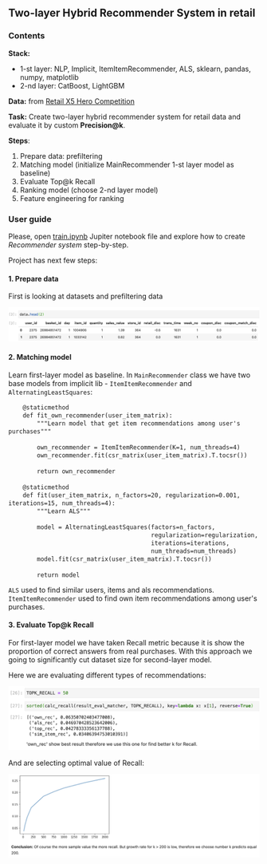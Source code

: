 ## Two-layer Hybrid Recommender System in retail

### Contents

**Stack:**

- 1-st layer: NLP, Implicit, ItemItemRecommender, ALS, sklearn, pandas, numpy, matplotlib
- 2-nd layer: CatBoost, LightGBM


**Data:** from [Retail X5 Hero Competition](https://retailhero.ai/c/recommender_system/overview)


**Task:** 
Create two-layer hybrid recommender system for retail data and evaluate it by custom **Precision@k**.


**Steps**:

1. Prepare data:  prefiltering
2. Matching model (initialize MainRecommender 1-st layer model as baseline)
3. Evaluate Top@k Recall
4. Ranking model (choose 2-nd layer model)
5. Feature engineering for ranking


### User guide

Please, open [train.ipynb](https://github.com/hildar/RecSys-Retail/blob/main/train.ipynb) Jupiter notebook file and explore how to create *Recommender system* step-by-step.

Project has next few steps:

#### 1. Prepare data

First is looking at datasets and prefiltering data

![data image](img/data.png)


#### 2. Matching model

Learn first-layer model as baseline. In `MainRecommender` class we have two base models from implicit lib - `ItemItemRecommender` and `AlternatingLeastSquares`:

```
    @staticmethod
    def fit_own_recommender(user_item_matrix):
        """Learn model that get item recommendations among user's purchases"""

        own_recommender = ItemItemRecommender(K=1, num_threads=4)
        own_recommender.fit(csr_matrix(user_item_matrix).T.tocsr())

        return own_recommender

    @staticmethod
    def fit(user_item_matrix, n_factors=20, regularization=0.001, iterations=15, num_threads=4):
        """Learn ALS"""

        model = AlternatingLeastSquares(factors=n_factors,
                                        regularization=regularization,
                                        iterations=iterations,
                                        num_threads=num_threads)
        model.fit(csr_matrix(user_item_matrix).T.tocsr())

        return model
```

`ALS` used to find similar users, items and als recommendations. `ItemItemRecommender` used to find own item recommendations among user's purchases.

#### 3. Evaluate Top@k Recall

For first-layer model we have taken Recall metric because it is show the proportion of correct answers from real purchases. With this approach we going to significantly cut dataset size for second-layer model.

Here we are evaluating different types of recommendations:

<img src="img/types_recs.png" alt="types_recs" width="600"/>

And are selecting optimal value of Recall:

<img src="img/recall.png" alt="recall" width="600"/>


